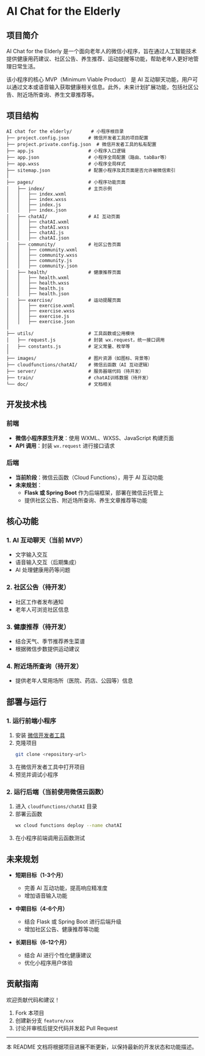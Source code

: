 # AI Chat for the Elderly

## 项目简介
AI Chat for the Elderly 是一个面向老年人的微信小程序，旨在通过人工智能技术提供健康用药建议、社区公告、养生推荐、运动提醒等功能，帮助老年人更好地管理日常生活。

该小程序的核心 MVP（Minimum Viable Product） 是 AI 互动聊天功能，用户可以通过文本或语音输入获取健康相关信息。此外，未来计划扩展功能，包括社区公告、附近场所查询、养生文章推荐等。

## 项目结构

```plaintext
AI chat for the elderly/       # 小程序根目录
├── project.config.json       # 微信开发者工具的项目配置
├── project.private.config.json  # 微信开发者工具的私有配置
├── app.js                    # 小程序入口逻辑
├── app.json                  # 小程序全局配置（路由、tabBar等）
├── app.wxss                  # 小程序全局样式
├── sitemap.json              # 配置小程序及其页面是否允许被微信索引
│
├── pages/                    # 小程序功能页面
│   ├── index/                # 主页示例
│   │   ├── index.wxml
│   │   ├── index.wxss
│   │   ├── index.js
│   │   ├── index.json
│   ├── chatAI/               # AI 互动页面
│   │   ├── chatAI.wxml
│   │   ├── chatAI.wxss
│   │   ├── chatAI.js
│   │   ├── chatAI.json
│   ├── community/            # 社区公告页面
│   │   ├── community.wxml
│   │   ├── community.wxss
│   │   ├── community.js
│   │   ├── community.json
│   ├── health/               # 健康推荐页面
│   │   ├── health.wxml
│   │   ├── health.wxss
│   │   ├── health.js
│   │   ├── health.json
│   ├── exercise/             # 运动提醒页面
│   │   ├── exercise.wxml
│   │   ├── exercise.wxss
│   │   ├── exercise.js
│   │   ├── exercise.json
│
├── utils/                    # 工具函数或公用模块
│   ├── request.js            # 封装 wx.request，统一接口调用
│   ├── constants.js          # 定义常量、枚举等
│
├── images/                   # 图片资源（如图标、背景等）
├── cloudfunctions/chatAI/    # 微信云函数（AI 互动逻辑）
├── server/                   # 服务器端代码（待开发）
├── train/                    # chatAI训练数据（待开发）
└── doc/                      # 文档相关
```

## 开发技术栈
### 前端
- **微信小程序原生开发**：使用 WXML、WXSS、JavaScript 构建页面
- **API 调用**：封装 `wx.request` 进行接口请求

### 后端
- **当前阶段**：微信云函数（Cloud Functions），用于 AI 互动功能
- **未来规划**：
  - **Flask 或 Spring Boot** 作为后端框架，部署在微信云托管上
  - 提供社区公告、附近场所查询、养生文章推荐等功能

## 核心功能
### 1. AI 互动聊天（当前 MVP）
- 文字输入交互
- 语音输入交互（后期集成）
- AI 处理健康用药等问题

### 2. 社区公告（待开发）
- 社区工作者发布通知
- 老年人可浏览社区信息

### 3. 健康推荐（待开发）
- 结合天气、季节推荐养生菜谱
- 根据微信步数提供运动建议

### 4. 附近场所查询（待开发）
- 提供老年人常用场所（医院、药店、公园等）信息

## 部署与运行
### 1. 运行前端小程序
1. 安装 [微信开发者工具](https://developers.weixin.qq.com/miniprogram/dev/devtools/download.html)
2. 克隆项目
   ```sh
   git clone <repository-url>
   ```
3. 在微信开发者工具中打开项目
4. 预览并调试小程序

### 2. 运行后端（当前使用微信云函数）
1. 进入 `cloudfunctions/chatAI` 目录
2. 部署云函数
   ```sh
   wx cloud functions deploy --name chatAI
   ```
3. 在小程序前端调用云函数测试

## 未来规划
- **短期目标（1-3个月）**
  - 完善 AI 互动功能，提高响应精准度
  - 增加语音输入功能

- **中期目标（4-6个月）**
  - 结合 Flask 或 Spring Boot 进行后端升级
  - 增加社区公告、健康推荐等功能

- **长期目标（6-12个月）**
  - 结合 AI 进行个性化健康建议
  - 优化小程序用户体验

## 贡献指南
欢迎贡献代码和建议！
1. Fork 本项目
2. 创建新分支 `feature/xxx`
3. 讨论并审核后提交代码并发起 Pull Request


---

本 README 文档将根据项目进展不断更新，以保持最新的开发状态和功能描述。

